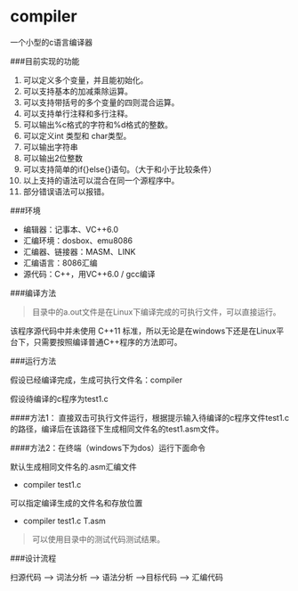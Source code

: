 # compiler
一个小型的c语言编译器

###目前实现的功能

1. 可以定义多个变量，并且能初始化。
2. 可以支持基本的加减乘除运算。
3. 可以支持带括号的多个变量的四则混合运算。
4. 可以支持单行注释和多行注释。
5. 可以输出%c格式的字符和%d格式的整数。
6. 可以定义int 类型和 char类型。
7. 可以输出字符串
8. 可以输出2位整数
9. 可以支持简单的if{}else{}语句。（大于和小于比较条件）
10. 以上支持的语法可以混合在同一个源程序中。 
11. 部分错误语法可以报错。

###环境

- 编辑器：记事本、VC++6.0
- 汇编环境：dosbox、emu8086
- 汇编器、链接器：MASM、LINK
- 汇编语言：8086汇编
- 源代码：C++，用VC++6.0 / gcc编译

###编译方法

> 目录中的a.out文件是在Linux下编译完成的可执行文件，可以直接运行。

该程序源代码中并未使用 C++11 标准，所以无论是在windows下还是在Linux平台下，只需要按照编译普通C++程序的方法即可。

###运行方法

假设已经编译完成，生成可执行文件名：compiler

假设待编译的c程序为test1.c

####方法1：
直接双击可执行文件运行，根据提示输入待编译的c程序文件test1.c的路径，编译后在该路径下生成相同文件名的test1.asm文件。

####方法2：在终端（windows下为dos）运行下面命令

默认生成相同文件名的.asm汇编文件
- compiler  test1.c

可以指定编译生成的文件名和存放位置
- compiler  test1.c   T.asm

> 可以使用目录中的测试代码测试结果。

###设计流程

扫源代码 --> 词法分析 --> 语法分析 -->目标代码 --> 汇编代码
